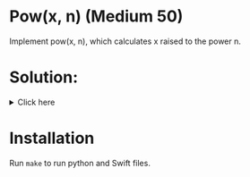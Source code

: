 # Pow(x, n) (Medium 50)
Implement pow(x, n), which calculates x raised to the power n.

# Solution:

<details><summary>Click here</summary>  
Recursively perform pow(x*x, n/2)
O(log n)

<br></br>

</details>

# Installation
Run `make` to run python and Swift files.
